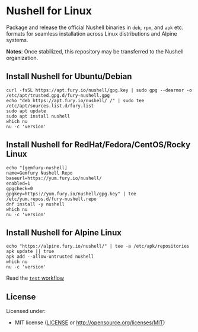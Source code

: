# Nushell for Linux

Package and release the official Nushell binaries in `deb`, `rpm`, and `apk` etc. formats for seamless installation across Linux distributions and Alpine systems.

**Notes**: Once stabilized, this repository may be transferred to the Nushell organization.

## Install Nushell for Ubuntu/Debian

```nu
curl -fsSL https://apt.fury.io/nushell/gpg.key | sudo gpg --dearmor -o /etc/apt/trusted.gpg.d/fury-nushell.gpg
echo "deb https://apt.fury.io/nushell/ /" | sudo tee /etc/apt/sources.list.d/fury.list
sudo apt update
sudo apt install nushell
which nu
nu -c 'version'
```

## Install Nushell for RedHat/Fedora/CentOS/Rocky Linux

```nu
echo "[gemfury-nushell]
name=Gemfury Nushell Repo
baseurl=https://yum.fury.io/nushell/
enabled=1
gpgcheck=0
gpgkey=https://yum.fury.io/nushell/gpg.key" | tee /etc/yum.repos.d/fury-nushell.repo
dnf install -y nushell
which nu
nu -c 'version'
```

## Install Nushell for Alpine Linux

```nu
echo "https://alpine.fury.io/nushell/" | tee -a /etc/apk/repositories
apk update || true
apk add --allow-untrusted nushell
which nu
nu -c 'version'
```

Read the [`test` workflow](https://github.com/hustcer/distro/blob/main/.github/workflows/test.yml)

## License

Licensed under:

- MIT license ([LICENSE](LICENSE) or http://opensource.org/licenses/MIT)
